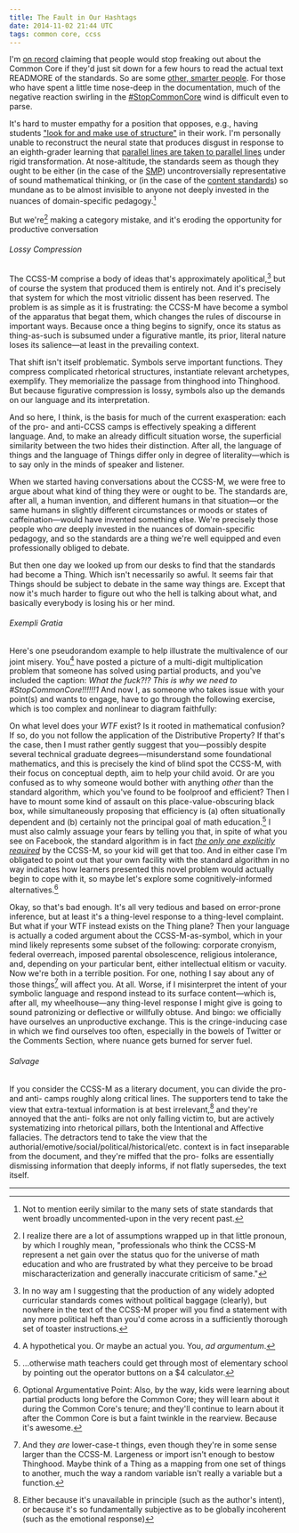 ```yaml
---
title: The Fault in Our Hashtags
date: 2014-11-02 21:44 UTC
tags: common core, ccss
---
```


I'm [on record][1] claiming that people would stop freaking out about the Common Core if they'd just sit down for a few hours to read the actual text READMORE of the standards. So are some [other, smarter people][2]. For those who have spent a little time nose-deep in the documentation, much of the negative reaction swirling in the [#StopCommonCore][3] wind is difficult even to parse.

It's hard to muster empathy for a position that opposes, e.g., having students ["look for and make use of structure"][4] in their work. I'm personally unable to reconstruct the neural state that produces disgust in response to an eighth-grader learning that [parallel lines are taken to parallel lines][5] under rigid transformation. At nose-altitude, the standards seem as though they ought to be either (in the case of the [SMP][6]) uncontroversially representative of sound mathematical thinking, or (in the case of the [content standards][7]) so mundane as to be almost invisible to anyone not deeply invested in the nuances of domain-specific pedagogy.[^1]

But we're[^2] making a category mistake, and it's eroding the opportunity for productive conversation

###### Lossy Compression

The CCSS-M comprise a body of ideas that's approximately apolitical,[^3] but of course the system that produced them is entirely not. And it's precisely that system for which the most vitriolic dissent has been reserved. The problem is as simple as it is frustrating: the CCSS-M have become a symbol of the apparatus that begat them, which changes the rules of discourse in important ways. Because once a thing begins to signify, once its status as thing-as-such is subsumed under a figurative mantle, its prior, literal nature loses its salience&mdash;at least in the prevailing context.

That shift isn't itself problematic. Symbols serve important functions. They compress complicated rhetorical structures, instantiate relevant archetypes, exemplify. They memorialize the passage from thinghood into Thinghood. But because figurative compression is lossy, symbols also up the demands on our language and its interpretation.

And so here, I think, is the basis for much of the current exasperation: each of the pro- and anti-CCSS camps is effectively speaking a different language. And, to make an already difficult situation worse, the superficial similarity between the two hides their distinction. After all, the language of things and the language of Things differ only in degree of literality&mdash;which is to say only in the minds of speaker and listener.

When we started having conversations about the CCSS-M, we were free to argue about what kind of thing they were or ought to be. The standards are, after all, a human invention, and different humans in that situation&mdash;or the same humans in slightly different circumstances or moods or states of caffeination&mdash;would have invented something else. We're precisely those people who *are* deeply invested in the nuances of domain-specific pedagogy, and so the standards are a thing we're well equipped and even professionally obliged to debate.

But then one day we looked up from our desks to find that the standards had become a Thing.  Which isn't necessarily so awful. It seems fair that Things should be subject to debate in the same way things are. Except that now it's much harder to figure out who the hell is talking about what, and basically everybody is losing his or her mind.

###### *Exempli Gratia*

Here's one pseudorandom example to help illustrate the multivalence of our joint misery.  You[^4] have posted a picture of a multi-digit multiplication problem that someone has solved using partial products, and you've included the caption: *What the fuck?!? This is why we need to #StopCommonCore!!!!!!1*  And now I, as someone who takes issue with your point(s) and wants to engage, have to go through the following exercise, which is too complex and nonlinear to diagram faithfully:

On what level does your *WTF* exist? Is it rooted in mathematical confusion? If so, do you not follow the application of the Distributive Property? If that's the case, then I must rather gently suggest that you&mdash;possibly despite several technical graduate degrees&mdash;misunderstand some foundational mathematics, and this is precisely the kind of blind spot the CCSS-M, with their focus on conceptual depth, aim to help your child avoid. Or are you confused as to why someone would bother with anything *other* than the standard algorithm, which you've found to be foolproof and efficient? Then I have to mount some kind of assault on this place-value-obscuring black box, while simultaneously proposing that efficiency is (a) often situationally dependent and (b) certainly not the principal goal of math education.[^5] I must also calmly assuage your fears by telling you that, in spite of what you see on Facebook, the standard algorithm is in fact [*the only one explicitly required*][8] by the CCSS-M, so your kid will get that too. And in either case I'm obligated to point out that your own facility with the standard algorithm in no way indicates how learners presented this novel problem would actually begin to cope with it, so maybe let's explore some cognitively-informed alternatives.[^6]

Okay, so that's bad enough. It's all very tedious and based on error-prone inference, but at least it's a thing-level response to a thing-level complaint. But what if your WTF instead exists on the Thing plane? Then your language is actually a coded argument about the CCSS-M-as-symbol, which in your mind likely represents some subset of the following: corporate cronyism, federal overreach, imposed parental obsolescence, religious intolerance, and, depending on your particular bent, either intellectual elitism or vacuity. Now we're both in a terrible position. For one, nothing I say about any of those things[^things] will affect you. At all. Worse, if I misinterpret the intent of your symbolic language and respond instead to its surface content&mdash;which is, after all, my wheelhouse&mdash;any thing-level response I might give is going to sound patronizing or deflective or willfully obtuse. And bingo: we officially have ourselves an unproductive exchange. This is the cringe-inducing case in which we find ourselves too often, especially in the bowels of Twitter or the Comments Section, where nuance gets burned for server fuel.

###### Salvage

If you consider the CCSS-M as a literary document, you can divide the pro- and anti- camps roughly along critical lines. The supporters tend to take the view that extra-textual information is at best irrelevant,[^7] and they're annoyed that the anti- folks are not only falling victim to, but are actively systematizing into rhetorical pillars, both the Intentional and Affective fallacies. The detractors tend to take the view that the authorial/emotive/social/political/historical/etc. context is in fact inseparable from the document, and they're miffed that the pro- folks are essentially dismissing information that deeply informs, if not flatly supersedes, the text itself.

---


<!-- Links -->

[1]: http://www.twitter.com/Lustomatical/status/448265064551038977
[2]: http://twitter.com/profkeithdevlin/status/492060821254463490
[3]: http://twitter.com/search?q=%23StopCommonCore&src=tyah
[4]: http://www.corestandards.org/Math/Practice/MP7/
[5]: http://www.corestandards.org/Math/Content/8/G/
[6]: http://www.corestandards.org/Math/Practice/
[7]: http://www.corestandards.org/Math/
[8]: http://www.corestandards.org/Math/Content/5/NBT/B/5/

<!-- Footnotes -->

[^1]: Not to mention eerily similar to the many sets of state standards that went broadly uncommented-upon in the very recent past.

[^2]: I realize there are a lot of assumptions wrapped up in that little pronoun, by which I roughly mean, "professionals who think the CCSS-M represent a net gain over the status quo for the universe of math education and who are frustrated by what they perceive to be broad mischaracterization and generally inaccurate criticism of same."

[^3]: In no way am I suggesting that the production of any widely adopted curricular standards comes without political baggage (clearly), but nowhere in the text of the CCSS-M proper will you find a statement with any more political heft than you'd come across in a sufficiently thorough set of toaster instructions.

[^4]: A hypothetical you. Or maybe an actual you. You, *ad argumentum*.

[^5]: ...otherwise math teachers could get through most of elementary school by pointing out the operator buttons on a $4 calculator.

[^6]: Optional Argumentative Point: Also, by the way, kids were learning about partial products long before the Common Core; they will learn about it during the Common Core's tenure; and they'll continue to learn about it after the Common Core is but a faint twinkle in the rearview.  Because it's awesome.

[^7]: Either because it's unavailable in principle (such as the author's intent), or because it's so fundamentally subjective as to be globally incoherent (such as the emotional response)

[^things]: And they *are* lower-case-t things, even though they're in some sense larger than the CCSS-M. Largeness or import isn't enough to bestow Thinghood. Maybe think of a Thing as a mapping from one set of things to another, much the way a random variable isn't really a variable but a function.



